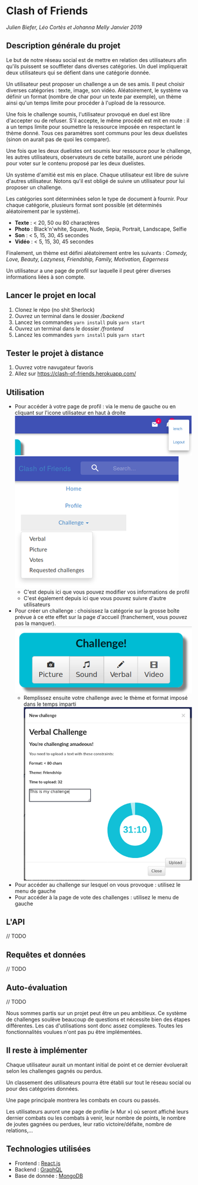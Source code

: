 # Clash of Friends
_Julien Biefer, Léo Cortès et Johanna Melly_
_Janvier 2019_

## Description générale du projet
Le but de notre réseau social est de mettre en relation des utilisateurs afin qu'ils puissent se souffleter dans diverses catégories.
Un duel impliquerait deux utilisateurs qui se défient dans une catégorie donnée.

Un utilisateur peut proposer un challenge a un de ses amis. Il peut choisir diverses catégories : texte, image, son vidéo. Aléatoirement, le système va définir un format (nombre de char pour un texte par exemple), un thème ainsi qu'un temps limite pour procéder à l'upload de la ressource.

Une fois le challenge soumis, l'utilisateur provoqué en duel est libre d'accepter ou de refuser. S'il accepte, le même procédé est mit en route : il a un temps limite pour soumettre la ressource imposée en respectant le thème donné. Tous ces paramètres sont communs pour les deux duelistes (sinon on aurait pas de quoi les comparer).

Une fois que les deux duelistes ont soumis leur ressource pour le challenge, les autres utilisateurs, observateurs de cette bataille, auront une période pour voter sur le contenu proposé par les deux duelistes.

Un système d'amitié est mis en place. Chaque utilisateur est libre de suivre d'autres utilisateur. Notons qu'il est obligé de suivre un utilisateur pour lui proposer un challenge.

Les catégories sont déterminées selon le type de document à fournir. Pour chaque catégorie, plusieurs format sont possible (et déterminés aléatoirement par le système).

* **Texte**  : < 20, 50 ou 80 charactères
* **Photo** : Black'n'white, Square, Nude, Sepia, Portrait, Landscape, Selfie
* **Son** : < 5, 15, 30, 45 secondes
* **Vidéo** : < 5, 15, 30, 45 secondes

Finalement, un thème est défini aléatoirement entre les suivants : *Comedy, Love, Beauty, Lazyness, Friendship, Family, Motivation, Eagerness*

Un utilisateur a une page de profil sur laquelle il peut gérer diverses informations liées à son compte.

## Lancer le projet en local
1. Clonez le répo (no shit Sherlock)
2. Ouvrez un terminal dans le dossier */backend*
3. Lancez les commandes ``yarn install`` puis ``yarn start``
4. Ouvrez un terminal dans le dossier */frontend*
3. Lancez les commandes ``yarn install`` puis ``yarn start``

## Tester le projet à distance
1. Ouvrez votre navugateur favoris
2. Allez sur https://clash-of-friends.herokuapp.com/

## Utilisation
- Pour accéder à votre page de profil : via le menu de gauche ou en cliquant sur l'icone utilisateur en haut à droite
![](images/profile.png)
![](images/menu.png)
  - C'est depuis ici que vous pouvez modifier vos informations de profil
  - C'est également depuis ici que vous pouvez suivre d'autre utilisateurs
- Pour créer un challenge : choisissez la catégorie sur la grosse boîte prévue à ce ette effet sur la page d'accueil (franchement, vous pouvez pas la manquer).
![](images/challbox.png)
  - Remplissez ensuite votre challenge avec le thème et format imposé dans le temps imparti
![](images/chall.png)
- Pour accéder au challenge sur lesquel on vous provoque : utilisez le menu de gauche
- Pour accéder à la page de vote des challenges : utilisez le menu de gauche

## L'API
// TODO

## Requêtes et données
// TODO

## Auto-évaluation
// TODO

Nous sommes partis sur un projet peut être un peu ambitieux. Ce système de challenges soulève beaucoup de questions et nécessite bien des étapes différentes. Les cas d'utilisations sont donc assez complexes. Toutes les fonctionnalités voulues n'ont pas pu être implémentées.

## Il reste à implémenter
Chaque utilisateur aurait un montant initial de point et ce dernier évoluerait selon les challenges gagnés ou perdus.

Un classement des utilisateurs pourra être établi sur tout le réseau social ou pour des catégories données.

Une page principale montrera les combats en cours ou passés.

Les utilisateurs auront une page de profile (« Mur ») où seront affiché leurs dernier combats ou les combats à venir, leur nombre de points, le nombre de joutes gagnées ou perdues, leur ratio victoire/défaite, nombre de relations,...

## Technologies utilisées
* Frontend : [React.js](https://reactjs.org)
* Backend : [GraphQL](https://graphql.org)
* Base de donnée : [MongoDB](https://www.mongodb.com)
